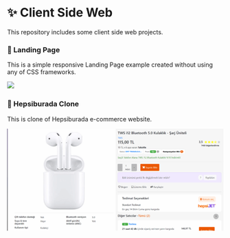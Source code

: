 # :sparkles: Client Side Web
This repository includes some client side web projects.

### :pushpin: Landing Page 

This is a simple responsive Landing Page example created without using any of CSS frameworks.  

![](./LandingPage/landingPage.gif)

### :pushpin: Hepsiburada Clone
This is clone of Hepsiburada e-commerce website.  

![](./HepsiburadaClone/hepsiburadaClone.gif)